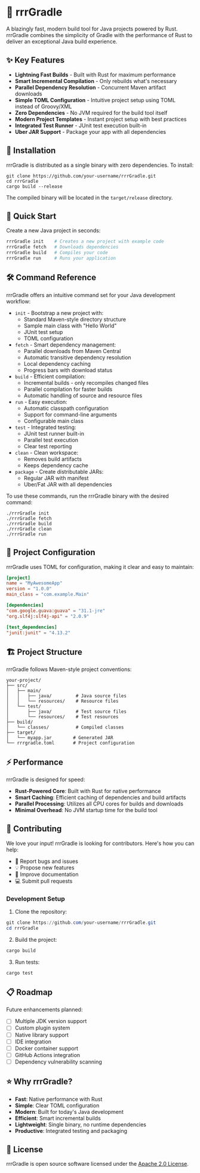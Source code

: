 # 🚀 rrrGradle

A blazingly fast, modern build tool for Java projects powered by Rust. rrrGradle combines the simplicity of Gradle with the performance of Rust to deliver an exceptional Java build experience.

## ✨ Key Features

- **Lightning Fast Builds** - Built with Rust for maximum performance
- **Smart Incremental Compilation** - Only rebuilds what's necessary
- **Parallel Dependency Resolution** - Concurrent Maven artifact downloads
- **Simple TOML Configuration** - Intuitive project setup using TOML instead of Groovy/XML
- **Zero Dependencies** - No JVM required for the build tool itself
- **Modern Project Templates** - Instant project setup with best practices
- **Integrated Test Runner** - JUnit test execution built-in
- **Uber JAR Support** - Package your app with all dependencies

## 🔧 Installation

rrrGradle is distributed as a single binary with zero dependencies. To install:

```
git clone https://github.com/your-username/rrrGradle.git
cd rrrGradle
cargo build --release
```

The compiled binary will be located in the `target/release` directory.

## 📖 Quick Start

Create a new Java project in seconds:

```powershell
rrrGradle init    # Creates a new project with example code
rrrGradle fetch   # Downloads dependencies
rrrGradle build   # Compiles your code
rrrGradle run     # Runs your application
```

## 🛠️ Command Reference

rrrGradle offers an intuitive command set for your Java development workflow:

- `init` - Bootstrap a new project with:
  - Standard Maven-style directory structure
  - Sample main class with "Hello World"
  - JUnit test setup
  - TOML configuration
- `fetch` - Smart dependency management:
  - Parallel downloads from Maven Central
  - Automatic transitive dependency resolution
  - Local dependency caching
  - Progress bars with download status
- `build` - Efficient compilation:
  - Incremental builds - only recompiles changed files
  - Parallel compilation for faster builds
  - Automatic handling of source and resource files
- `run` - Easy execution:
  - Automatic classpath configuration
  - Support for command-line arguments
  - Configurable main class
- `test` - Integrated testing:
  - JUnit test runner built-in
  - Parallel test execution
  - Clear test reporting
- `clean` - Clean workspace:
  - Removes build artifacts
  - Keeps dependency cache
- `package` - Create distributable JARs:
  - Regular JAR with manifest
  - Uber/Fat JAR with all dependencies

To use these commands, run the rrrGradle binary with the desired command:

```
./rrrGradle init
./rrrGradle fetch
./rrrGradle build
./rrrGradle clean
./rrrGradle run
```

## 📝 Project Configuration

rrrGradle uses TOML for configuration, making it clear and easy to maintain:

```toml
[project]
name = "MyAwesomeApp"
version = "1.0.0"
main_class = "com.example.Main"

[dependencies]
"com.google.guava:guava" = "31.1-jre"
"org.slf4j:slf4j-api" = "2.0.9"

[test_dependencies]
"junit:junit" = "4.13.2"
```

## 🏗️ Project Structure

rrrGradle follows Maven-style project conventions:

```
your-project/
├── src/
│   ├── main/
│   │   ├── java/         # Java source files
│   │   └── resources/    # Resource files
│   └── test/
│       ├── java/         # Test source files
│       └── resources/    # Test resources
├── build/
│   └── classes/          # Compiled classes
├── target/
│   └── myapp.jar        # Generated JAR
└── rrrgradle.toml       # Project configuration
```

## ⚡ Performance

rrrGradle is designed for speed:

- **Rust-Powered Core**: Built with Rust for native performance
- **Smart Caching**: Efficient caching of dependencies and build artifacts
- **Parallel Processing**: Utilizes all CPU cores for builds and downloads
- **Minimal Overhead**: No JVM startup time for the build tool

## 🤝 Contributing

We love your input! rrrGradle is looking for contributors. Here's how you can help:

- 🐛 Report bugs and issues
- 💡 Propose new features
- 📖 Improve documentation
- 💻 Submit pull requests

### Development Setup

1. Clone the repository:

```powershell
git clone https://github.com/your-username/rrrGradle.git
cd rrrGradle
```

2. Build the project:

```powershell
cargo build
```

3. Run tests:

```powershell
cargo test
```

## 📋 Roadmap

Future enhancements planned:

- [ ] Multiple JDK version support
- [ ] Custom plugin system
- [ ] Native library support
- [ ] IDE integration
- [ ] Docker container support
- [ ] GitHub Actions integration
- [ ] Dependency vulnerability scanning

## ⭐ Why rrrGradle?

- **Fast**: Native performance with Rust
- **Simple**: Clear TOML configuration
- **Modern**: Built for today's Java development
- **Efficient**: Smart incremental builds
- **Lightweight**: Single binary, no runtime dependencies
- **Productive**: Integrated testing and packaging

## 📄 License

rrrGradle is open source software licensed under the [Apache 2.0 License](LICENSE).
